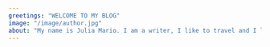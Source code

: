 ```yaml
---
greetings: "WELCOME TO MY BLOG"
image: "/image/author.jpg"
about: "My name is Julia Mario. I am a writer, I like to travel and I love to photograph beautiful nature places and happy peoples."
---
```

